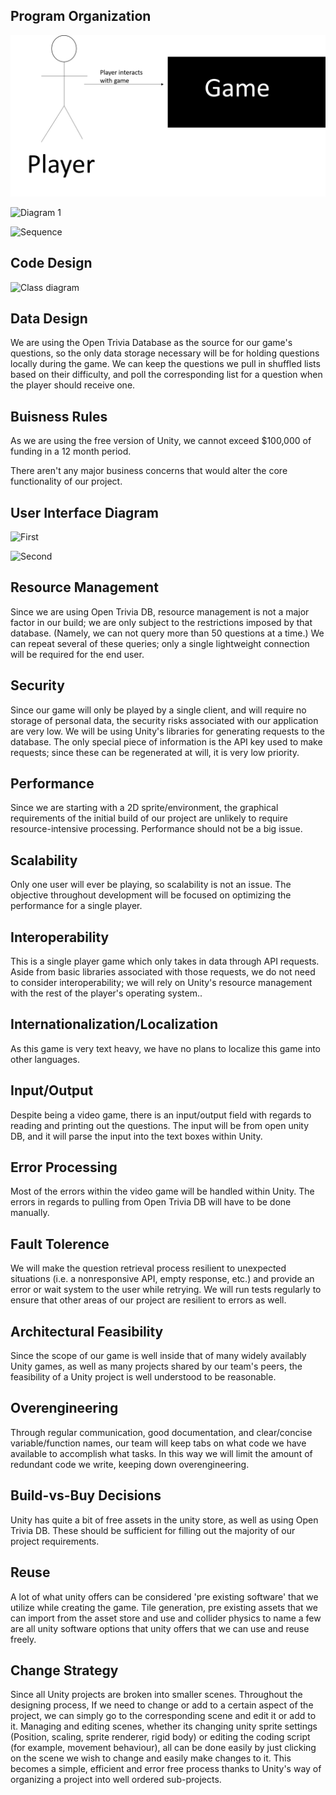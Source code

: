 **Program Organization**
--------------------------
![Context](https://github.com/bquiroga10/Group10/blob/master/artifacts/architecture/ContextDiagram.png)

![Diagram 1](https://github.com/bquiroga10/Group10/blob/master/artifacts/architecture/ArchitecturalDiagram.png)

![Sequence](https://github.com/bquiroga10/Group10/blob/master/artifacts/architecture/SequenceDiagram.png)

**Code Design**
-------------------------

![Class diagram](https://github.com/bquiroga10/Group10/blob/master/artifacts/architecture/ClassDiagram.PNG)

**Data Design**
-------------------------

We are using the Open Trivia Database as the source for our game's questions, so the only data storage necessary will be for holding questions locally during the game. We can keep the questions we pull in shuffled lists based on their difficulty, and poll the corresponding list for a question when the player should receive one.

**Buisness Rules**
------------------------

As we are using the free version of Unity, we cannot exceed $100,000 of funding in a 12 month period.

There aren't any major business concerns that would alter the core functionality of our project.

**User Interface Diagram**
------------------------

![First](https://github.com/bquiroga10/Group10/blob/master/artifacts/architecture/UserInterface.png)

![Second](https://github.com/bquiroga10/Group10/blob/master/artifacts/architecture/User%20Interface%20Diagram.png)


**Resource Management**
------------------------

Since we are using Open Trivia DB, resource management is not a major factor in our build; we are only subject to the restrictions imposed by that database. (Namely, we can not query more than 50 questions at a time.) We can repeat several of these queries; only a single lightweight connection will be required for the end user.

**Security**
-------------------------

Since our game will only be played by a single client, and will require no storage of personal data, the security risks associated with our application are very low. We will be using Unity's libraries for generating requests to the database. The only special piece of information is the API key used to make requests; since these can be regenerated at will, it is very low priority.

**Performance**
------------------------

 Since we are starting with a 2D sprite/environment, the graphical requirements of the initial build of our project are unlikely to require resource-intensive processing. Performance should not be a big issue.

**Scalability**
------------------------

Only one user will ever be playing, so scalability is not an issue. The objective throughout development will be focused on optimizing the performance for a single player.

**Interoperability**
------------------------

This is a single player game which only takes in data through API requests. Aside from basic libraries associated with those requests, we do not need to consider interoperability; we will rely on Unity's resource management with the rest of the player's operating system..

**Internationalization/Localization**
------------------------

As this game is very text heavy, we have no plans to localize this game into other languages.

**Input/Output**
------------------------

Despite being a video game, there is an input/output field with regards to reading and printing out the questions. The input will be from open unity DB, and it will parse the input into the text boxes within Unity.

**Error Processing**
------------------------

Most of the errors within the video game will be handled within Unity. The errors in regards to pulling from Open Trivia DB will have to be done manually.

**Fault Tolerence**
------------------------

We will make the question retrieval process resilient to unexpected situations (i.e. a nonresponsive API, empty response, etc.) and provide an error or wait system to the user while retrying. We will run tests regularly to ensure that other areas of our project are resilient to errors as well.

**Architectural Feasibility**
------------------------------

Since the scope of our game is well inside that of many widely availably Unity games, as well as many projects shared by our team's peers, the feasibility of a Unity project is well understood to be reasonable.

**Overengineering**
------------------------------

Through regular communication, good documentation, and clear/concise variable/function names, our team will keep tabs on what code we have available to accomplish what tasks. In this way we will limit the amount of redundant code we write, keeping down overengineering.

**Build-vs-Buy Decisions**
------------------------------

Unity has quite a bit of free assets in the unity store, as well as using Open Trivia DB. These should be sufficient for filling out the majority of our project requirements.

**Reuse**
-----------------------------

A lot of what unity offers can be considered 'pre existing software' that we utilize while creating the game. Tile generation, pre existing assets that we can import from the asset store and use and collider physics to name a few  are all unity software options that unity offers that we can use and reuse freely.

**Change Strategy**
-----------------------------

Since all Unity projects are broken into smaller scenes. Throughout the designing process, If we need to change or add to a certain aspect of the project, we can simply go to the corresponding scene and edit it or add to it. Managing and editing scenes, whether its changing unity sprite settings (Position, scaling, sprite renderer, rigid body) or editing the coding script (for example, movement behaviour), all can be done easily by just clicking on the scene we wish to change and easily make changes to it. This becomes a simple, efficient and error free process thanks to Unity's way of organizing a project into well ordered sub-projects.
